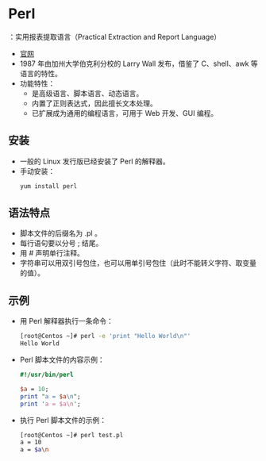 # Perl

：实用报表提取语言（Practical Extraction and Report Language）
- [官网](https://www.perl.org/)
- 1987 年由加州大学伯克利分校的 Larry Wall 发布，借鉴了 C、shell、awk 等语言的特性。
- 功能特性：
  - 是高级语言、脚本语言、动态语言。
  - 内置了正则表达式，因此擅长文本处理。
  - 已扩展成为通用的编程语言，可用于 Web 开发、GUI 编程。

## 安装

- 一般的 Linux 发行版已经安装了 Perl 的解释器。
- 手动安装：
  ```sh
  yum install perl
  ```

## 语法特点

- 脚本文件的后缀名为 .pl 。
- 每行语句要以分号 ; 结尾。
- 用 # 声明单行注释。
- 字符串可以用双引号包住，也可以用单引号包住（此时不能转义字符、取变量的值）。

## 示例

- 用 Perl 解释器执行一条命令：
  ```sh
  [root@Centos ~]# perl -e 'print "Hello World\n"'
  Hello World
  ```

- Perl 脚本文件的内容示例：
  ```perl
  #!/usr/bin/perl
  
  $a = 10;
  print "a = $a\n";
  print 'a = $a\n';
  ```

- 执行 Perl 脚本文件的示例：
  ```sh
  [root@Centos ~]# perl test.pl 
  a = 10
  a = $a\n
  ```
